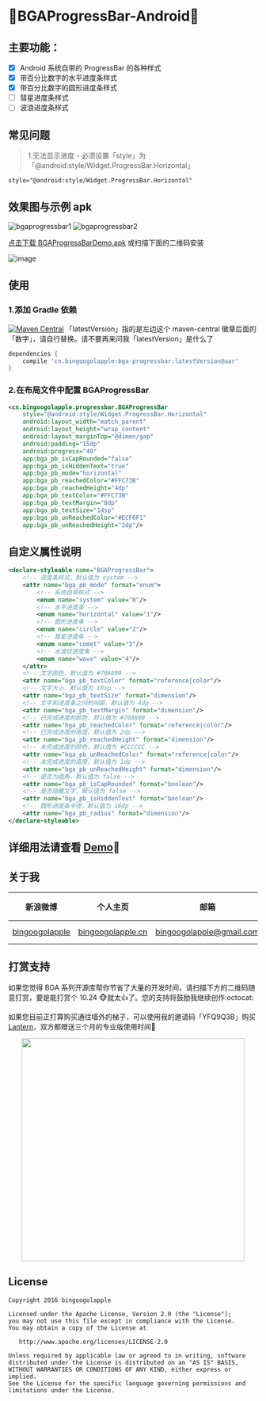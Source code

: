 :running:BGAProgressBar-Android:running:
============

## 主要功能：
- [x] Android 系统自带的 ProgressBar 的各种样式
- [x] 带百分比数字的水平进度条样式
- [x] 带百分比数字的圆形进度条样式
- [ ] 彗星进度条样式
- [ ] 波浪进度条样式

## 常见问题

> 1.无法显示进度 - 必须设置「style」为「@android:style/Widget.ProgressBar.Horizontal」

```
style="@android:style/Widget.ProgressBar.Horizontal"
```

## 效果图与示例 apk

![bgaprogressbar1](https://cloud.githubusercontent.com/assets/8949716/19214303/2186d78a-8db2-11e6-913f-d50586334c14.gif)
![bgaprogressbar2](https://cloud.githubusercontent.com/assets/8949716/19214304/2190646c-8db2-11e6-870a-ddcfaff496e7.gif)

[点击下载 BGAProgressBarDemo.apk](http://fir.im/BGAProgressBar) 或扫描下面的二维码安装

![image](https://cloud.githubusercontent.com/assets/8949716/21228916/a2609da8-c31a-11e6-8c96-f99aabaab437.png)

## 使用

### 1.添加 Gradle 依赖

[![Maven Central](https://maven-badges.herokuapp.com/maven-central/cn.bingoogolapple/bga-progressbar/badge.svg)](https://maven-badges.herokuapp.com/maven-central/cn.bingoogolapple/bga-progressbar) 「latestVersion」指的是左边这个 maven-central 徽章后面的「数字」，请自行替换。请不要再来问我「latestVersion」是什么了

```groovy
dependencies {
    compile 'cn.bingoogolapple:bga-progressbar:latestVersion@aar'
}
```

### 2.在布局文件中配置 BGAProgressBar

```xml
<cn.bingoogolapple.progressbar.BGAProgressBar
    style="@android:style/Widget.ProgressBar.Horizontal"
    android:layout_width="match_parent"
    android:layout_height="wrap_content"
    android:layout_marginTop="@dimen/gap"
    android:padding="15dp"
    android:progress="40"
    app:bga_pb_isCapRounded="false"
    app:bga_pb_isHiddenText="true"
    app:bga_pb_mode="horizontal"
    app:bga_pb_reachedColor="#FFC73B"
    app:bga_pb_reachedHeight="4dp"
    app:bga_pb_textColor="#FFC73B"
    app:bga_pb_textMargin="8dp"
    app:bga_pb_textSize="14sp"
    app:bga_pb_unReachedColor="#ECF0F1"
    app:bga_pb_unReachedHeight="2dp"/>
```

## 自定义属性说明

```xml
<declare-styleable name="BGAProgressBar">
    <!-- 进度条样式，默认值为 system -->
    <attr name="bga_pb_mode" format="enum">
        <!-- 系统自带样式 -->
        <enum name="system" value="0"/>
        <!-- 水平进度条 -->
        <enum name="horizontal" value="1"/>
        <!-- 圆形进度条 -->
        <enum name="circle" value="2"/>
        <!-- 彗星进度条 -->
        <enum name="comet" value="3"/>
        <!-- 水波纹进度条 -->
        <enum name="wave" value="4"/>
    </attr>
    <!-- 文字颜色，默认值为 #70A800 -->
    <attr name="bga_pb_textColor" format="reference|color"/>
    <!-- 文字大小，默认值为 10sp -->
    <attr name="bga_pb_textSize" format="dimension"/>
    <!-- 文字和进度条之间的间距，默认值为 4dp -->
    <attr name="bga_pb_textMargin" format="dimension"/>
    <!-- 已完成进度的颜色，默认值为 #70A800 -->
    <attr name="bga_pb_reachedColor" format="reference|color"/>
    <!-- 已完成进度的高度，默认值为 2dp -->
    <attr name="bga_pb_reachedHeight" format="dimension"/>
    <!-- 未完成进度的颜色，默认值为 #CCCCCC -->
    <attr name="bga_pb_unReachedColor" format="reference|color"/>
    <!-- 未完成进度的高度，默认值为 1dp -->
    <attr name="bga_pb_unReachedHeight" format="dimension"/>
    <!-- 是否为圆角，默认值为 false -->
    <attr name="bga_pb_isCapRounded" format="boolean"/>
    <!-- 是否隐藏文字，默认值为 false -->
    <attr name="bga_pb_isHiddenText" format="boolean"/>
    <!-- 圆形进度条半径，默认值为 16dp -->
    <attr name="bga_pb_radius" format="dimension"/>
</declare-styleable>
```

## 详细用法请查看 [Demo](https://github.com/bingoogolapple/BGAProgressBar-Android/tree/master/demo):feet:

## 关于我

| 新浪微博 | 个人主页 | 邮箱 | BGA系列开源库QQ群
| ------------ | ------------- | ------------ | ------------ |
| <a href="http://weibo.com/bingoogol" target="_blank">bingoogolapple</a> | <a  href="http://www.bingoogolapple.cn" target="_blank">bingoogolapple.cn</a>  | <a href="mailto:bingoogolapple@gmail.com" target="_blank">bingoogolapple@gmail.com</a> | ![BGA_CODE_CLUB](http://7xk9dj.com1.z0.glb.clouddn.com/BGA_CODE_CLUB.png?imageView2/2/w/200) |

## 打赏支持

如果您觉得 BGA 系列开源库帮你节省了大量的开发时间，请扫描下方的二维码随意打赏，要是能打赏个 10.24 :monkey_face:就太:thumbsup:了。您的支持将鼓励我继续创作:octocat:

如果您目前正打算购买通往墙外的梯子，可以使用我的邀请码「YFQ9Q3B」购买 [Lantern](https://github.com/getlantern/forum)，双方都赠送三个月的专业版使用时间:beers:

<p align="center">
  <img src="http://7xk9dj.com1.z0.glb.clouddn.com/bga_pay.png" width="450">
</p>

## License

    Copyright 2016 bingoogolapple

    Licensed under the Apache License, Version 2.0 (the "License");
    you may not use this file except in compliance with the License.
    You may obtain a copy of the License at

       http://www.apache.org/licenses/LICENSE-2.0

    Unless required by applicable law or agreed to in writing, software
    distributed under the License is distributed on an "AS IS" BASIS,
    WITHOUT WARRANTIES OR CONDITIONS OF ANY KIND, either express or implied.
    See the License for the specific language governing permissions and
    limitations under the License.
